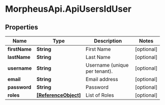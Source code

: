 # MorpheusApi.ApiUsersIdUser

## Properties

Name | Type | Description | Notes
------------ | ------------- | ------------- | -------------
**firstName** | **String** | First Name | [optional] 
**lastName** | **String** | Last Name | [optional] 
**username** | **String** | Username (unique per tenant). | [optional] 
**email** | **String** | Email address | [optional] 
**password** | **String** | Password | [optional] 
**roles** | [**[ReferenceObject]**](ReferenceObject.md) | List of Roles | [optional] 


